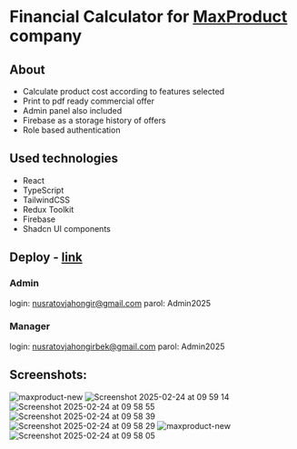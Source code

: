# Financial Calculator for [MaxProduct](https://maxproduct.uz/) company

## About

- Calculate product cost according to features selected
- Print to pdf ready commercial offer
- Admin panel also included
- Firebase as a storage history of offers
- Role based authentication

## Used technologies

- React
- TypeScript
- TailwindCSS
- Redux Toolkit
- Firebase
- Shadcn UI components

## Deploy - [link](https://maxproduct-new.netlify.app/)

### Admin
login: nusratovjahongir@gmail.com
parol: Admin2025
### Manager

login: nusratovjahongirbek@gmail.com
parol: Admin2025

## Screenshots:
![maxproduct-new](https://github.com/user-attachments/assets/e144ce1a-d9cd-44e1-9124-4be29eeae284)
![Screenshot 2025-02-24 at 09 59 14](https://github.com/user-attachments/assets/aa963bfa-5af8-4d9e-82b7-984e1d29790e)
![Screenshot 2025-02-24 at 09 58 55](https://github.com/user-attachments/assets/d35ffa55-af3f-458f-bd34-51a12c966351)
![Screenshot 2025-02-24 at 09 58 39](https://github.com/user-attachments/assets/b560ffb6-bbfc-4bb7-b8f6-aad044072b04)
![Screenshot 2025-02-24 at 09 58 29](https://github.com/user-attachments/assets/9f8f5c35-42db-48f3-b4aa-3eb9e19783de)
![maxproduct-new](https://github.com/user-attachments/assets/739b913d-168d-44a1-bb82-f26c5b97b524)
![Screenshot 2025-02-24 at 09 58 05](https://github.com/user-attachments/assets/5be897cd-2588-4881-b63c-d8910ed12522)
